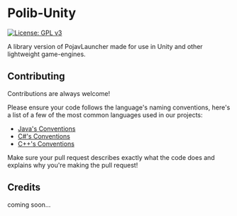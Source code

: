 # Polib-Unity
[![License: GPL v3](https://img.shields.io/badge/License-GPLv3-blue.svg)](https://www.gnu.org/licenses/gpl-3.0)

A library version of PojavLauncher made for use in Unity and other lightweight game-engines.


## Contributing

Contributions are always welcome!

Please ensure your code follows the language's naming conventions, here's a list of a few of the most common languages used in our projects:

- [Java's Conventions](https://www.oracle.com/java/technologies/javase/codeconventions-namingconventions.html)
- [C#'s Conventions](https://learn.microsoft.com/en-us/dotnet/csharp/fundamentals/coding-style/coding-conventions)
- [C++'s Conventions](https://google.github.io/styleguide/cppguide.html)

Make sure your pull request describes exactly what the code does and explains why you're making the pull request!



## Credits
coming soon...
